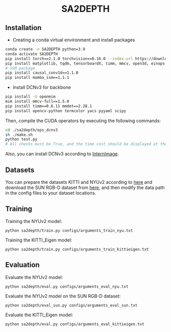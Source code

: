 <div align="center">
  
<h1>SA2DEPTH</h1>
    
</div>

## Installation
- Creating a conda virtual environment and install packages
```bash
conda create -n SA2DEPTH python=3.9
conda activate SA2DEPTH
pip install torch==2.1.0 torchvision==0.16.0 --index-url https://download.pytorch.org/whl/cu118
pip install matplotlib, tqdm, tensorboardX, timm, mmcv, open3d, einops
# SSM package
pip install causal_conv1d==1.1.0
pip install mamba_ssm==1.1.1
```

- Install DCNv3 for backbone
```bash
pip install -U openmim
mim install mmcv-full==1.5.0
pip install timm==0.6.11 mmdet==2.28.1
pip install opencv-python termcolor yacs pyyaml scipy
```

Then, compile the CUDA operators by executing the following commands:
```bash
cd ./sa2depth/ops_dcnv3
sh ./make.sh
python test.py
# All checks must be True, and the time cost should be displayed at the end.
```

Also, you can install DCNv3 according to [InternImage](https://github.com/OpenGVLab/InternImage/tree/master).

## Datasets
You can prepare the datasets KITTI and NYUv2 according to [here](https://github.com/cleinc/bts/tree/master/pytorch) and download the SUN RGB-D dataset from [here](https://rgbd.cs.princeton.edu/), and then modify the data path in the config files to your dataset locations.


## Training
Training the NYUv2 model:
```
python sa2depth/train.py configs/arguments_train_nyu.txt
```

Training the KITTI_Eigen model:
```
python sa2depth/train.py configs/arguments_train_kittieigen.txt
```

## Evaluation
Evaluate the NYUv2 model:
```
python sa2depth/eval.py configs/arguments_eval_nyu.txt
```

Evaluate the NYUv2 model on the SUN RGB-D dataset:
```
python sa2depth/eval_sun.py configs/arguments_eval_sun.txt
```

Evaluate the KITTI_Eigen model:
```
python sa2depth/eval.py configs/arguments_eval_kittieigen.txt
```


